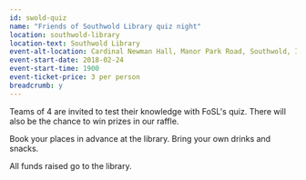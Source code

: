 ```yaml
---
id: swold-quiz
name: "Friends of Southwold Library quiz night"
location: southwold-library
location-text: Southwold Library
event-alt-location: Cardinal Newman Hall, Manor Park Road, Southwold, IP18 6AH
event-start-date: 2018-02-24
event-start-time: 1900
event-ticket-price: 3 per person
breadcrumb: y
---
```


Teams of 4 are invited to test their knowledge with FoSL's quiz. There will also be the chance to win prizes in our raffle.

Book your places in advance at the library. Bring your own drinks and snacks.

All funds raised go to the library.
